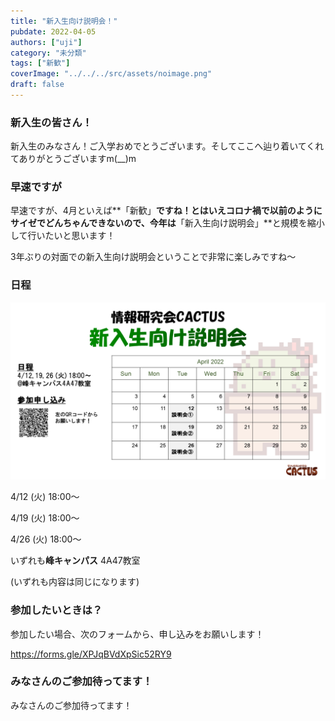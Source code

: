 ```yaml
---
title: "新入生向け説明会！"
pubdate: 2022-04-05
authors: ["uji"]
category: "未分類"
tags: ["新歓"]
coverImage: "../../../src/assets/noimage.png"
draft: false
---
```


### 新入生の皆さん！

新入生のみなさん！ご入学おめでとうございます。そしてここへ辿り着いてくれてありがとうございますm(\_\_)m

### 早速ですが

早速ですが、4月といえば**「新歓」**ですね！とはいえコロナ禍で以前のようにサイゼでどんちゃんできないので、今年は**「新入生向け説明会」**と規模を縮小して行いたいと思います！

3年ぶりの対面での新入生向け説明会ということで非常に楽しみですね～

### 日程

![](../../assets/post/20220405/bira.png)

4/12 (火) 18:00～

4/19 (火) 18:00～

4/26 (火) 18:00～

いずれも**峰キャンパス** 4A47教室

(いずれも内容は同じになります)

### 参加したいときは？

参加したい場合、次のフォームから、申し込みをお願いします！

https://forms.gle/XPJqBVdXpSic52RY9

### みなさんのご参加待ってます！

みなさんのご参加待ってます！
